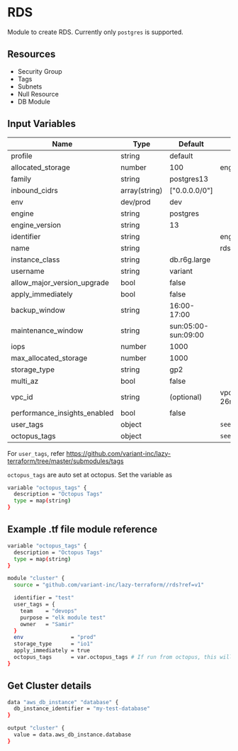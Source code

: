 # RDS

Module to create RDS. Currently only `postgres` is supported.

## Resources

- Security Group
- Tags
- Subnets
- Null Resource
- DB Module

## Input Variables

 | Name                         | Type          | Default             | Example           |
 | ---------------------------- | ------------- | ------------------- | ----------------- |
 | profile                      | string        | default             |                   |
 | allocated_storage            | number        | 100                 | eng-cache         |
 | family                       | string        | postgres13          |                   |
 | inbound_cidrs                | array(string) | ["0.0.0.0/0"]       |                   |
 | env                          | dev/prod      | dev                 |                   |
 | engine                       | string        | postgres            |                   |
 | engine_version               | string        | 13                  |                   |
 | identifier                   | string        |                     | eng-rds           |
 | name                         | string        |                     | rds               |
 | instance_class               | string        | db.r6g.large        |                   |
 | username                     | string        | variant             |                   |
 | allow_major_version_upgrade  | bool          | false               |                   |
 | apply_immediately            | bool          | false               |                   |
 | backup_window                | string        | 16:00-17:00         |                   |
 | maintenance_window           | string        | sun:05:00-sun:09:00 |                   |
 | iops                         | number        | 1000                |                   |
 | max_allocated_storage        | number        | 1000                |                   |
 | storage_type                 | string        | gp2                 |                   |
 | multi_az                     | bool          | false               |                   |
 | vpc_id                       | string        | (optional)          | vpc-26r9f023fh2f3 |
 | performance_insights_enabled | bool          | false               |                   |
 | user_tags                    | object        |                     | `see below`       |
 | octopus_tags                 | object        |                     | `see below`       |

For `user_tags`, refer <https://github.com/variant-inc/lazy-terraform/tree/master/submodules/tags>

`octopus_tags` are auto set at octopus. Set the variable as

```bash
variable "octopus_tags" {
  description = "Octopus Tags"
  type = map(string)
}
```

## Example .tf file module reference

```bash
variable "octopus_tags" {
  description = "Octopus Tags"
  type = map(string)
}

module "cluster" {
  source = "github.com/variant-inc/lazy-terraform//rds?ref=v1"

  identifier = "test"
  user_tags = {
    team    = "devops"
    purpose = "elk module test"
    owner   = "Samir"
  }
  env               = "prod"
  storage_type      = "io1"
  apply_immediately = true
  octopus_tags      = var.octopus_tags # If run from octopus, this will be auto populated
}
```

## Get Cluster details

```bash
data "aws_db_instance" "database" {
  db_instance_identifier = "my-test-database"
}

output "cluster" {
  value = data.aws_db_instance.database
}
```
